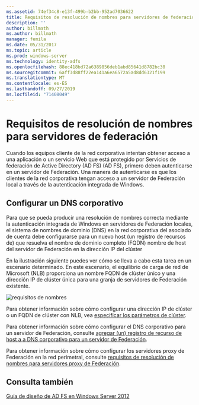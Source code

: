 ```yaml
---
ms.assetid: 74ef34c8-e13f-499b-b2bb-952ad7036622
title: Requisitos de resolución de nombres para servidores de federación
description: ''
author: billmath
ms.author: billmath
manager: femila
ms.date: 05/31/2017
ms.topic: article
ms.prod: windows-server
ms.technology: identity-adfs
ms.openlocfilehash: 88ec418bd72a6389856deb1abd85641d8782bc30
ms.sourcegitcommit: 6aff3d88ff22ea141a6ea6572a5ad8dd6321f199
ms.translationtype: MT
ms.contentlocale: es-ES
ms.lasthandoff: 09/27/2019
ms.locfileid: "71408049"
---
```

# <a name="name-resolution-requirements-for-federation-servers"></a>Requisitos de resolución de nombres para servidores de federación

Cuando los equipos cliente de la red corporativa intentan obtener acceso a una aplicación o un servicio Web que está protegido por Servicios de federación de Active Directory (AD FS) \(AD FS\), primero deben autenticarse en un servidor de Federación. Una manera de autenticarse es que los clientes de la red corporativa tengan acceso a un servidor de Federación local a través de la autenticación integrada de Windows.  
  
## <a name="configure-corporate-dns"></a>Configurar un DNS corporativo  
Para que se pueda producir una resolución de nombres correcta mediante la autenticación integrada de Windows en servidores de Federación locales, el sistema de nombres de dominio \(DNS\) en la red corporativa del asociado de cuenta debe configurarse para un nuevo host \(un registro de recursos de\) que resuelva el nombre de dominio completo \(FQDN\) nombre de host del servidor de Federación en la dirección IP del clúster  
  
En la ilustración siguiente puedes ver cómo se lleva a cabo esta tarea en un escenario determinado. En este escenario, el equilibrio de carga de red de Microsoft \(NLB\) proporciona un nombre FQDN de clúster único y una dirección IP de clúster única para una granja de servidores de Federación existente.  
  
![requisitos de nombres](media/adfs2_deploy_single_fs.gif)  
  
Para obtener información sobre cómo configurar una dirección IP de clúster o un FQDN de clúster con NLB, vea [especificar los parámetros de clúster](https://go.microsoft.com/fwlink/?LinkId=75282).  
  
Para obtener información sobre cómo configurar el DNS corporativo para un servidor de Federación, consulte [agregar &#40;un&#41; registro de recurso de host a a DNS corporativo para un servidor de Federación](../../ad-fs/deployment/Add-a-Host--A--Resource-Record-to-Corporate-DNS-for-a-Federation-Server.md).  
  
Para obtener información sobre cómo configurar los servidores proxy de Federación en la red perimetral, consulte [requisitos de resolución de nombres para servidores proxy de Federación](Name-Resolution-Requirements-for-Federation-Server-Proxies.md).  
  

## <a name="see-also"></a>Consulta también
[Guía de diseño de AD FS en Windows Server 2012](AD-FS-Design-Guide-in-Windows-Server-2012.md)
